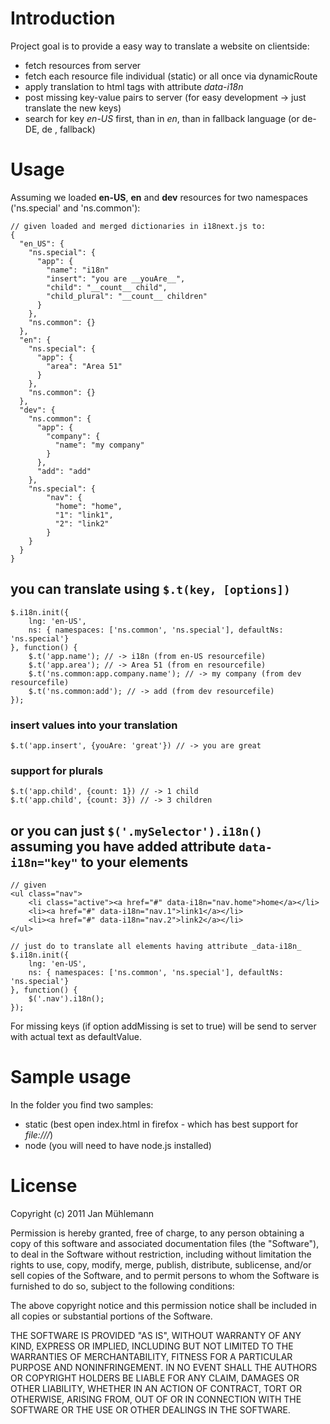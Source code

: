 # Introduction

Project goal is to provide a easy way to translate a website on clientside:

- fetch resources from server
- fetch each resource file individual (static) or all once via dynamicRoute
- apply translation to html tags with attribute _data-i18n_
- post missing key-value pairs to server (for easy development -> just translate the new keys)
- search for key _en-US_ first, than in _en_, than in fallback language (or de-DE, de , fallback)

# Usage

Assuming we loaded __en-US__, __en__ and __dev__ resources for two namespaces ('ns.special' and 'ns.common'):

	// given loaded and merged dictionaries in i18next.js to:
	{
	  "en_US": {
	    "ns.special": {
	      "app": {
	        "name": "i18n"
	        "insert": "you are __youAre__",
            "child": "__count__ child",
            "child_plural": "__count__ children"
	      }
	    },
	    "ns.common": {}
	  },
	  "en": {
	    "ns.special": {
	      "app": {
	        "area": "Area 51"
	      }
	    },
	    "ns.common": {}
	  },
	  "dev": {
	    "ns.common": {
	      "app": {
	        "company": {
	          "name": "my company"
	        }
	      },
	      "add": "add"
	    },
	    "ns.special": {
	    	"nav": {
	    	  "home": "home",
	          "1": "link1",
	    	  "2": "link2"
	    	}
	    }
	  }
	}

## you can translate using `$.t(key, [options])`

	$.i18n.init({
	    lng: 'en-US',
	    ns: { namespaces: ['ns.common', 'ns.special'], defaultNs: 'ns.special'}
	}, function() {
	    $.t('app.name'); // -> i18n (from en-US resourcefile)
	    $.t('app.area'); // -> Area 51 (from en resourcefile)
	    $.t('ns.common:app.company.name'); // -> my company (from dev resourcefile)
	    $.t('ns.common:add'); // -> add (from dev resourcefile)
	});

### insert values into your translation

	$.t('app.insert', {youAre: 'great'}) // -> you are great

### support for plurals

	$.t('app.child', {count: 1}) // -> 1 child
    $.t('app.child', {count: 3}) // -> 3 children

## or you can just `$('.mySelector').i18n()` assuming you have added attribute `data-i18n="key"` to your elements

	// given
	<ul class="nav">
		<li class="active"><a href="#" data-i18n="nav.home">home</a></li>
		<li><a href="#" data-i18n="nav.1">link1</a></li>
		<li><a href="#" data-i18n="nav.2">link2</a></li>
	</ul>

	// just do to translate all elements having attribute _data-i18n_
	$.i18n.init({
	    lng: 'en-US',
	    ns: { namespaces: ['ns.common', 'ns.special'], defaultNs: 'ns.special'}
	}, function() {
	    $('.nav').i18n();
	});

For missing keys (if option addMissing is set to true) will be send to server with actual text as defaultValue.

# Sample usage

In the folder you find two samples:

- static (best open index.html in firefox - which has best support for _file:///_)
- node (you will need to have node.js installed)


# License

Copyright (c) 2011 Jan Mühlemann

Permission is hereby granted, free of charge, to any person obtaining a copy
of this software and associated documentation files (the "Software"), to deal
in the Software without restriction, including without limitation the rights
to use, copy, modify, merge, publish, distribute, sublicense, and/or sell
copies of the Software, and to permit persons to whom the Software is
furnished to do so, subject to the following conditions:

The above copyright notice and this permission notice shall be included in
all copies or substantial portions of the Software.

THE SOFTWARE IS PROVIDED "AS IS", WITHOUT WARRANTY OF ANY KIND, EXPRESS OR
IMPLIED, INCLUDING BUT NOT LIMITED TO THE WARRANTIES OF MERCHANTABILITY,
FITNESS FOR A PARTICULAR PURPOSE AND NONINFRINGEMENT. IN NO EVENT SHALL THE
AUTHORS OR COPYRIGHT HOLDERS BE LIABLE FOR ANY CLAIM, DAMAGES OR OTHER
LIABILITY, WHETHER IN AN ACTION OF CONTRACT, TORT OR OTHERWISE, ARISING FROM,
OUT OF OR IN CONNECTION WITH THE SOFTWARE OR THE USE OR OTHER DEALINGS IN
THE SOFTWARE.